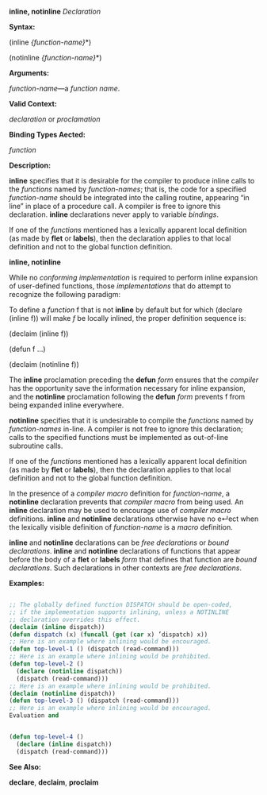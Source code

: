 **inline, notinline** *Declaration* 



**Syntax:** 



(inline *\{function-name\}*\*) 



(notinline *\{function-name\}*\*) 



**Arguments:** 



*function-name*—a *function name*. 



**Valid Context:** 



*declaration* or *proclamation* 



**Binding Types Aected:** 



*function* 



**Description:** 



**inline** specifies that it is desirable for the compiler to produce inline calls to the *functions* named by *function-names*; that is, the code for a specified *function-name* should be integrated into the calling routine, appearing “in line” in place of a procedure call. A compiler is free to ignore this declaration. **inline** declarations never apply to variable *bindings*. 



If one of the *functions* mentioned has a lexically apparent local definition (as made by **flet** or **labels**), then the declaration applies to that local definition and not to the global function definition. 







 



 



**inline, notinline** 



While no *conforming implementation* is required to perform inline expansion of user-defined functions, those *implementations* that do attempt to recognize the following paradigm: 



To define a *function* f that is not **inline** by default but for which (declare (inline f)) will make *f* be locally inlined, the proper definition sequence is: 



(declaim (inline f)) 



(defun f ...) 



(declaim (notinline f)) 



The **inline** proclamation preceding the **defun** *form* ensures that the *compiler* has the opportunity save the information necessary for inline expansion, and the **notinline** proclamation following the **defun** *form* prevents f from being expanded inline everywhere. 



**notinline** specifies that it is undesirable to compile the *functions* named by *function-names* in-line. A compiler is not free to ignore this declaration; calls to the specified functions must be implemented as out-of-line subroutine calls. 



If one of the *functions* mentioned has a lexically apparent local definition (as made by **flet** or **labels**), then the declaration applies to that local definition and not to the global function definition. 



In the presence of a *compiler macro* definition for *function-name*, a **notinline** declaration prevents that *compiler macro* from being used. An **inline** declaration may be used to encourage use of *compiler macro* definitions. **inline** and **notinline** declarations otherwise have no e↵ect when the lexically visible definition of *function-name* is a *macro* definition. 



**inline** and **notinline** declarations can be *free declarations* or *bound declarations*. **inline** and **notinline** declarations of functions that appear before the body of a **flet** or **labels** *form* that defines that function are *bound declarations*. Such declarations in other contexts are *free declarations*. 



**Examples:**
```lisp

;; The globally defined function DISPATCH should be open-coded, 
;; if the implementation supports inlining, unless a NOTINLINE 
;; declaration overrides this effect. 
(declaim (inline dispatch)) 
(defun dispatch (x) (funcall (get (car x) ’dispatch) x)) 
;; Here is an example where inlining would be encouraged. 
(defun top-level-1 () (dispatch (read-command))) 
;; Here is an example where inlining would be prohibited. 
(defun top-level-2 () 
  (declare (notinline dispatch)) 
  (dispatch (read-command))) 
;; Here is an example where inlining would be prohibited. 
(declaim (notinline dispatch)) 
(defun top-level-3 () (dispatch (read-command))) 
;; Here is an example where inlining would be encouraged. 
Evaluation and 


(defun top-level-4 () 
  (declare (inline dispatch)) 
  (dispatch (read-command))) 

```
**See Also:** 



**declare**, **declaim**, **proclaim** 



